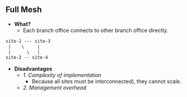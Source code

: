 ## Full Mesh
- **What?**
  - Each branch office connects to other branch office directly.
```html
site-1 --- site-3
 |    \     |
 |      \   |
site-2 -- site-4
```
- **Disadvantages**
  - *1. Complexity of implementation*
    - Because all sites must be interconnected), they cannot scale.
  - *2. Management overhead* 
